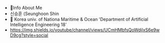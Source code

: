 - 👦Info About Me
- 신승훈 (Seunghoon Shin
- 🏫 Korea univ. of Nationa Maritime & Ocean 'Department of Artificial Intelligence Engineering 18'
- https://img.shields.io/youtube/channel/views/UCmHMbfsQoWdjlxS6e9wD9cg?style=social
